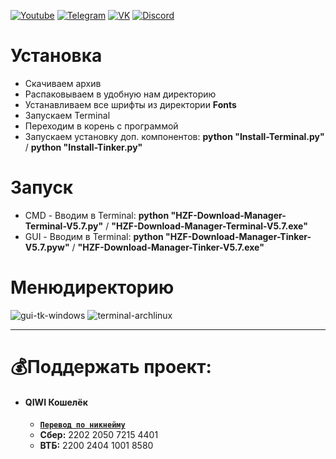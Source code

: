 [![Youtube](https://user-images.githubusercontent.com/64781822/185656066-cdb875f1-ade6-4499-ae50-79a4f61fdc3e.png)](https://www.youtube.com/c/HZFYT/) [![Telegram](https://user-images.githubusercontent.com/64781822/185657127-657c530b-3849-4931-ab91-63d6f0508330.png)](https://t.me/hzfnews) [![VK](https://user-images.githubusercontent.com/64781822/185657778-21a240e2-da1f-4b72-b37e-447c9adebfcb.png)](https://vk.com/hzforum1) [![Discord](https://user-images.githubusercontent.com/64781822/185659753-b997c6db-c91a-42c0-8876-6826d46568ba.png)](https://discord.com/invite/7bneGfUS5h)

# Установка
* Скачиваем архив
* Распаковываем в удобную нам директорию
* Устанавливаем все шрифты из директории **Fonts**
* Запускаем Terminal
* Переходим в корень с программой
* Запускаем установку доп. компонентов: **python "Install-Terminal.py"** / **python "Install-Tinker.py"**

# Запуск
* CMD - Вводим в Terminal: **python "HZF-Download-Manager-Terminal-V5.7.py"** / **"HZF-Download-Manager-Terminal-V5.7.exe"**
* GUI - Вводим в Terminal: **python "HZF-Download-Manager-Tinker-V5.7.pyw"** / **"HZF-Download-Manager-Tinker-V5.7.exe"**

# Менюдиректорию
![gui-tk-windows](https://i.imgur.com/P9W2h2d.png)
![terminal-archlinux](https://i.imgur.com/4e1h0gh.png)

___
# 💰Поддержать проект:
+ #### **QIWI Кошелёк**
  + [**`Перевод по никнейму`**](https://qiwi.com/n/AVENCORESDONATE)
  + **Сбер:** 2202 2050 7215 4401
  + **ВТБ:** 2200 2404 1001 8580
